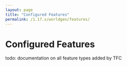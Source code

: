 ```yaml
---
layout: page
title: "Configured Features"
permalink: /1.17.x/worldgen/features/
---
```


# Configured Features

todo: documentation on all feature types added by TFC

